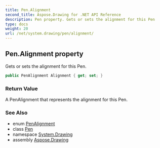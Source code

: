 ```yaml
---
title: Pen.Alignment
second_title: Aspose.Drawing for .NET API Reference
description: Pen property. Gets or sets the alignment for this Pen
type: docs
weight: 20
url: /net/system.drawing/pen/alignment/
---
```

## Pen.Alignment property

Gets or sets the alignment for this Pen.

```csharp
public PenAlignment Alignment { get; set; }
```

### Return Value

A PenAlignment that represents the alignment for this Pen.

### See Also

* enum [PenAlignment](../../../system.drawing.drawing2d/penalignment/)
* class [Pen](../)
* namespace [System.Drawing](../../pen/)
* assembly [Aspose.Drawing](../../../)


